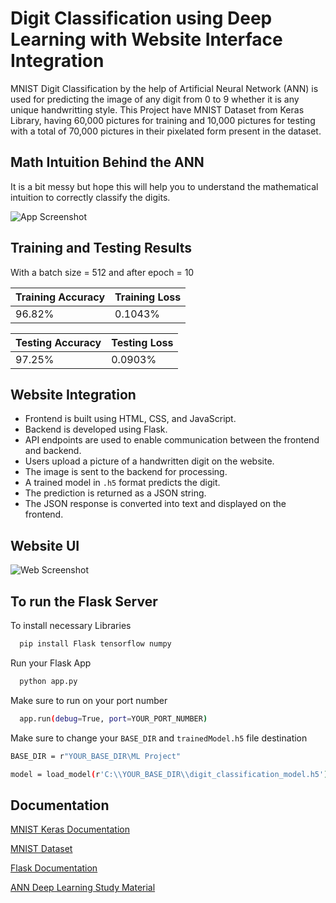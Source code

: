 
# Digit Classification using Deep Learning with Website Interface Integration 

MNIST Digit Classification by the help of Artificial Neural Network (ANN) is used for predicting the image of any digit from 0 to 9 whether it is any unique handwritting style. This Project have MNIST Dataset from Keras Library, having 60,000 pictures for training and 10,000 pictures for testing with a total of 70,000 pictures in their pixelated form present in the dataset.




## Math Intuition Behind the ANN

It is a bit messy but hope this will help you to understand the mathematical intuition to correctly classify the digits. 

![App Screenshot](https://github.com/user-attachments/assets/0677d7a3-64bd-4acf-a3d1-30c3dcac3deb)
## Training and Testing Results

With a batch size = 512 and after epoch = 10

| Training Accuracy             | Training Loss                                                                |
| ----------------- | ------------------------------------------------------------------ |
| 96.82% | 0.1043% |


| Testing Accuracy             | Testing Loss                                                                |
| ----------------- | ------------------------------------------------------------------ |
| 97.25% | 0.0903% |



## Website Integration

- Frontend is built using HTML, CSS, and JavaScript.  
- Backend is developed using Flask.  
- API endpoints are used to enable communication between the frontend and backend.  
- Users upload a picture of a handwritten digit on the website.  
- The image is sent to the backend for processing.  
- A trained model in `.h5` format predicts the digit.  
- The prediction is returned as a JSON string.  
- The JSON response is converted into text and displayed on the frontend.

## Website UI
![Web Screenshot](https://github.com/user-attachments/assets/ff0a6fd4-6f56-46ea-99cb-94f57a12d407)




## To run the Flask Server

To install necessary Libraries

```bash
  pip install Flask tensorflow numpy
```
Run your Flask App
```bash
  python app.py
```

Make sure to run on your port number 
```bash
  app.run(debug=True, port=YOUR_PORT_NUMBER)
```
Make sure to change your `BASE_DIR` and `trainedModel.h5` file destination
```bash
BASE_DIR = r"YOUR_BASE_DIR\ML Project"
```
```bash
model = load_model(r'C:\\YOUR_BASE_DIR\\digit_classification_model.h5')
```
## Documentation

[MNIST Keras Documentation](https://keras.io/api/datasets/mnist/)

[MNIST Dataset](https://www.kaggle.com/datasets/hojjatk/mnist-dataset)

[Flask Documentation](https://flask.palletsprojects.com/en/stable/installation/)

[ANN Deep Learning Study Material](https://pypr.sourceforge.net/ann.html)
